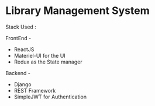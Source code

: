 # Library Management System

Stack Used :

FrontEnd -

* ReactJS
* Materiel-UI for the UI
* Redux as the State manager

Backend -

* Django
* REST Framework
* SimpleJWT for Authentication

